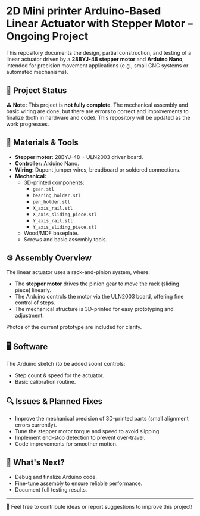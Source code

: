 # 2D Mini printer Arduino-Based Linear Actuator with Stepper Motor – Ongoing Project

This repository documents the design, partial construction, and testing of a linear actuator driven by a **28BYJ-48 stepper motor** and **Arduino Nano**, intended for precision movement applications (e.g., small CNC systems or automated mechanisms).

## 📝 Project Status

⚠️ **Note:** This project is **not fully complete**. The mechanical assembly and basic wiring are done, but there are errors to correct and improvements to finalize (both in hardware and code). This repository will be updated as the work progresses.

## 🔧 Materials & Tools

- **Stepper motor:** 28BYJ-48 + ULN2003 driver board.
- **Controller:** Arduino Nano.
- **Wiring:** Dupont jumper wires, breadboard or soldered connections.
- **Mechanical:** 
  - 3D-printed components:
    - `gear.stl`
    - `bearing_holder.stl`
    - `pen_holder.stl`
    - `X_axis_rail.stl`
    - `X_axis_sliding_piece.stl`
    - `Y_axis_rail.stl`
    - `Y_axis_sliding_piece.stl`
  - Wood/MDF baseplate.
  - Screws and basic assembly tools.

## ⚙️ Assembly Overview

The linear actuator uses a rack-and-pinion system, where:
- The **stepper motor** drives the pinion gear to move the rack (sliding piece) linearly.
- The Arduino controls the motor via the ULN2003 board, offering fine control of steps.
- The mechanical structure is 3D-printed for easy prototyping and adjustment.

Photos of the current prototype are included for clarity.

## 🖥️ Software

The Arduino sketch (to be added soon) controls:
- Step count & speed for the actuator.
- Basic calibration routine.

## 🔍 Issues & Planned Fixes

- Improve the mechanical precision of 3D-printed parts (small alignment errors currently).
- Tune the stepper motor torque and speed to avoid slipping.
- Implement end-stop detection to prevent over-travel.
- Code improvements for smoother motion.

## 🚧 What's Next?

- Debug and finalize Arduino code.
- Fine-tune assembly to ensure reliable performance.
- Document full testing results.

---

💬 Feel free to contribute ideas or report suggestions to improve this project!
